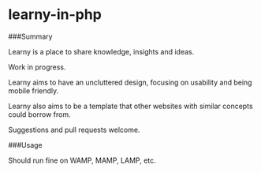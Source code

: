 # learny-in-php

###Summary

Learny is a place to share knowledge, insights and ideas.

Work in progress.

Learny aims to have an uncluttered design, focusing on usability and being mobile friendly.

Learny also aims to be a template that other websites with similar concepts could borrow from.

Suggestions and pull requests welcome.

###Usage

Should run fine on WAMP, MAMP, LAMP, etc.

